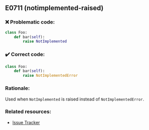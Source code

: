 ## E0711 (notimplemented-raised)

### :x: Problematic code:

```python
class Foo:
    def bar(self):
        raise NotImplemented
```

### :heavy_check_mark: Correct code:

```python
class Foo:
    def bar(self):
        raise NotImplementedError
```

### Rationale:

Used when `NotImplemented` is raised instead of `NotImplementedError`.

### Related resources:

- [Issue Tracker](https://github.com/PyCQA/pylint/issues?q=is%3Aissue+%22notimplemented-raised%22+OR+%22E0711%22)
